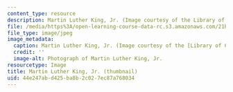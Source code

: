 ```yaml
---
content_type: resource
description: Martin Luther King, Jr. (Image courtesy of the Library of Congress.)
file: /media/https%3A/open-learning-course-data-rc.s3.amazonaws.com/21h-105-american-classics-fall-2002/44e247abd425ba8b2c027ec87a768034_21h-105f02-th.jpg
file_type: image/jpeg
image_metadata:
  caption: Martin Luther King, Jr. (Image courtesy of the [Library of Congress](http://www.loc.gov/rr/print/).)
  credit: ''
  image-alt: Photograph of Martin Luther King, Jr.
resourcetype: Image
title: Martin Luther King, Jr. (thumbnail)
uid: 44e247ab-d425-ba8b-2c02-7ec87a768034
---
```

